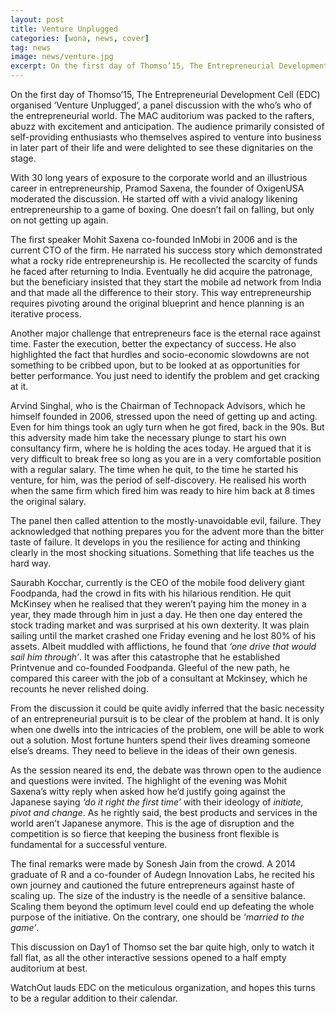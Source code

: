 ```yaml
---
layout: post
title: Venture Unplugged
categories: [wona, news, cover]
tag: news
image: news/venture.jpg
excerpt: On the first day of Thomso’15, The Entrepreneurial Development Cell (EDC) organised ‘Venture Unplugged’, a panel discussion with the who’s who of the entrepreneurial world. The audience primarily consisted of self-providing enthusiasts who themselves aspired to venture into business in later part of their life and were delighted to see these dignitaries on the stage.
---
```

On the first day of Thomso’15, The Entrepreneurial Development Cell (EDC) organised ‘Venture Unplugged’, a panel discussion with the who’s who of the entrepreneurial world. The MAC auditorium was packed to the rafters, abuzz with excitement and anticipation. The audience primarily consisted of self-providing enthusiasts who themselves aspired to venture into business in later part of their life and were delighted to see these dignitaries on the stage.

With 30 long years of exposure to the corporate world and an illustrious career in entrepreneurship, Pramod Saxena, the founder of OxigenUSA moderated the discussion. He started off with a vivid analogy likening entrepreneurship to a game of boxing. One doesn’t fail on falling, but only on not getting up again.

The first speaker Mohit Saxena co-founded InMobi in 2006 and is the current CTO of the firm. He narrated his success story which demonstrated what a rocky ride entrepreneurship is. He recollected the scarcity of funds he faced after returning to India. Eventually he did acquire the patronage, but the beneficiary insisted that they start the mobile ad network from India and that made all the difference to their story. This way
entrepreneurship requires pivoting around the original blueprint and hence planning is an iterative process. 

Another major challenge that entrepreneurs face is the eternal race against time. Faster the execution, better the expectancy of success. He also highlighted the fact that hurdles and socio-economic slowdowns are not something to be cribbed upon, but to be looked at as opportunities for better performance. You just need to identify the problem and get cracking at it.

Arvind Singhal, who is the Chairman of Technopack Advisors, which he himself founded in 2006, stressed upon the need of getting up and acting. Even for him things took an ugly turn when he got fired, back in the 90s. But this adversity made him take the necessary plunge to start his own consultancy firm, where he is holding the aces today. He argued that it is very difficult to break free so long as you are in a very comfortable position with a regular salary. The time
when he quit, to the time he started his venture, for him, was the period of self-discovery. He realised his worth when the same firm which fired him was ready to hire him back at 8 times the original salary.

The panel then called attention to the mostly-unavoidable evil, failure. They acknowledged that nothing prepares you for the advent more than the bitter taste of failure. It develops in you the resilience for acting and thinking clearly in the most shocking situations. Something that life teaches us the hard way.

Saurabh Kocchar, currently is the CEO of the mobile food delivery giant Foodpanda, had the crowd in fits with his hilarious rendition. He quit McKinsey when he realised that they weren’t paying him the money in a year, they made through him in just a day. He then one day entered the stock trading market and was surprised at his own dexterity. It was plain sailing until the market crashed one Friday evening and he lost 80% of his assets. Albeit muddled with afflictions, he found
that _‘one drive that would sail him through’_. It was after this catastrophe that he established Printvenue and co-founded Foodpanda. Gleeful of the new path, he compared this career with the job of a consultant at Mckinsey, which he recounts he never relished doing.

From the discussion it could be quite avidly inferred that the basic necessity of an entrepreneurial pursuit is to be clear of the problem at hand. It is only when one dwells into the intricacies of the problem, one will be able to work out a solution. Most fortune hunters spend their lives dreaming someone else’s dreams. They need to believe in the ideas of their own genesis. 

As the session neared its end, the debate was thrown open to the audience and questions were invited. The highlight of the evening was Mohit Saxena’s witty reply when asked how he’d justify going against the Japanese saying _‘do it right the first time’_ with their ideology of _initiate, pivot and change_. As he rightly said, the best products and services in the world aren’t Japanese anymore. This is the age of disruption and the competition is so fierce that keeping the business front
flexible is fundamental for a successful venture.

The final remarks were made by Sonesh Jain from the crowd. A 2014 graduate of R and a co-founder of Audegn Innovation Labs, he recited his own journey and cautioned the future entrepreneurs against haste of scaling up. The size of the industry is the needle of a sensitive balance. Scaling them beyond the optimum level could end up defeating the whole purpose of the initiative. On the contrary, one should be _‘married to the game’_.

This discussion on Day1 of Thomso set the bar quite high, only to watch it fall flat, as all the other interactive sessions opened to a half empty auditorium at best.

WatchOut lauds EDC on the meticulous organization, and hopes this turns to be a regular addition to their calendar.
